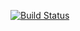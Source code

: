 [![Build Status](https://travis-ci.org/justega247/vue-starter.svg?branch=master)](https://travis-ci.org/justega247/vue-starter)
